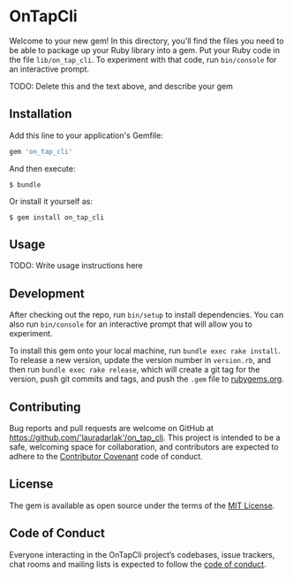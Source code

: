 # OnTapCli

Welcome to your new gem! In this directory, you'll find the files you need to be able to package up your Ruby library into a gem. Put your Ruby code in the file `lib/on_tap_cli`. To experiment with that code, run `bin/console` for an interactive prompt.

TODO: Delete this and the text above, and describe your gem

## Installation

Add this line to your application's Gemfile:

```ruby
gem 'on_tap_cli'
```

And then execute:

    $ bundle

Or install it yourself as:

    $ gem install on_tap_cli

## Usage

TODO: Write usage instructions here

## Development

After checking out the repo, run `bin/setup` to install dependencies. You can also run `bin/console` for an interactive prompt that will allow you to experiment.

To install this gem onto your local machine, run `bundle exec rake install`. To release a new version, update the version number in `version.rb`, and then run `bundle exec rake release`, which will create a git tag for the version, push git commits and tags, and push the `.gem` file to [rubygems.org](https://rubygems.org).

## Contributing

Bug reports and pull requests are welcome on GitHub at https://github.com/'lauradarlak'/on_tap_cli. This project is intended to be a safe, welcoming space for collaboration, and contributors are expected to adhere to the [Contributor Covenant](http://contributor-covenant.org) code of conduct.

## License

The gem is available as open source under the terms of the [MIT License](https://opensource.org/licenses/MIT).

## Code of Conduct

Everyone interacting in the OnTapCli project’s codebases, issue trackers, chat rooms and mailing lists is expected to follow the [code of conduct](https://github.com/'lauradarlak'/on_tap_cli/blob/master/CODE_OF_CONDUCT.md).
